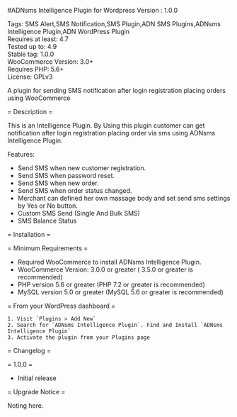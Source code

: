 #ADNsms Intelligence Plugin for Wordpress Version : 1.0.0

Tags:  SMS Alert,SMS Notification,SMS Plugin,ADN SMS Plugins,ADNsms Intelligence Plugin,ADN WordPress Plugin  
Requires at least: 4.7  
Tested up to: 4.9  
Stable tag: 1.0.0  
WooCommerce Version: 3.0+  
Requires PHP: 5.6+  
License: GPLv3

A plugin for sending SMS notification after login registration placing orders using WooCommerce

= Description =

This is an Intelligence Plugin. By Using this plugin customer can get notification after login registration placing order via sms using ADNsms Intelligence Plugin.

Features:

* Send SMS when new customer registration.
* Send SMS when password reset.
* Send SMS when new order.
* Send SMS when order status changed.
* Merchant can defined her own massage body and set send sms settings by Yes or No button.
* Custom SMS Send (Single And Bulk SMS)
* SMS Balance Status

= Installation =

= Minimum Requirements =
* Required WooCommerce to install ADNsms Intelligence Plugin.
* WooCommerce Version: 3.0.0  or greater ( 3.5.0 or greater is recommended)
* PHP version 5.6 or greater (PHP 7.2 or greater is recommended)
* MySQL version 5.0 or greater (MySQL 5.6 or greater is recommended)

= From your WordPress dashboard =

    1. Visit `Plugins > Add New`
    2. Search for `ADNsms Intelligence Plugin`. Find and Install `ADNsms Intelligence Plugin`
    3. Activate the plugin from your Plugins page


= Changelog =

= 1.0.0 =

* Initial release

= Upgrade Notice =

Noting here.


